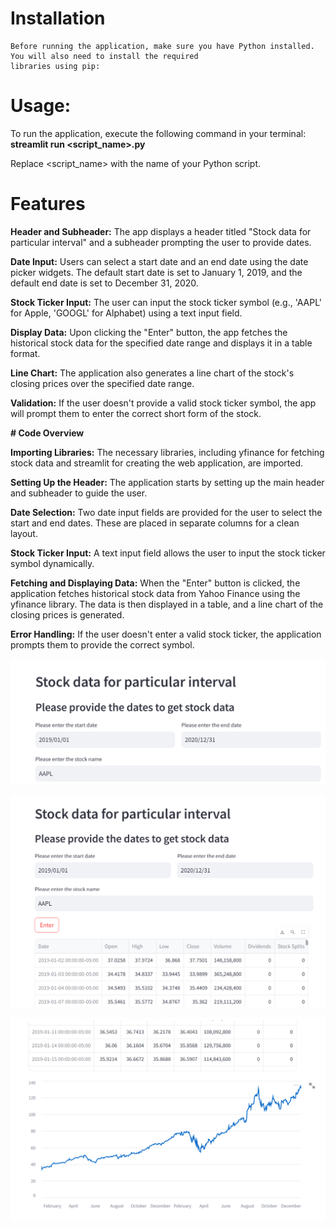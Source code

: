 # **Installation**

    Before running the application, make sure you have Python installed. You will also need to install the required 
    libraries using pip:

# **Usage:**

To run the application, execute the following command in your terminal:
        **streamlit run <script_name>.py**
    
Replace <script_name> with the name of your Python script.

# **Features**

**Header and Subheader:** 
    The app displays a header titled "Stock data for particular interval" and a subheader prompting the user to provide dates.

**Date Input:** 
    Users can select a start date and an end date using the date picker widgets. The default start date is set to January 1, 2019, 
    and the default end date is set to December 31, 2020.

**Stock Ticker Input:** 
    The user can input the stock ticker symbol (e.g., 'AAPL' for Apple, 'GOOGL' for Alphabet) using a text input field.

**Display Data:** 
    Upon clicking the "Enter" button, the app fetches the historical stock data for the specified date range and displays it 
    in a table format.

**Line Chart:** 
    The application also generates a line chart of the stock's closing prices over the specified date range.

**Validation:** 
    If the user doesn't provide a valid stock ticker symbol, the app will prompt them to enter the correct short form of the stock.

**# Code Overview**

**Importing Libraries:** 
    The necessary libraries, including yfinance for fetching stock data and streamlit for creating the web application, are 
    imported.

**Setting Up the Header:** 
    The application starts by setting up the main header and subheader to guide the user.

**Date Selection:** 
    Two date input fields are provided for the user to select the start and end dates. These are placed in separate columns for a clean layout.

**Stock Ticker Input:** 
    A text input field allows the user to input the stock ticker symbol dynamically.

**Fetching and Displaying Data:** 
    When the "Enter" button is clicked, the application fetches historical stock data from Yahoo Finance using the yfinance library. The data is then displayed in a table, and a line chart of the closing prices is generated.

**Error Handling:** 
    If the user doesn't enter a valid stock ticker, the application prompts them to provide the correct symbol.

![img.png](img.png)

![img_1.png](img_1.png)

![img_2.png](img_2.png)